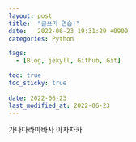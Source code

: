 ```yaml
---
layout: post
title:  "글쓰기 연습!"
date:   2022-06-23 19:31:29 +0900
categories: Python

tags:
  - [Blog, jekyll, Github, Git]

toc: true
toc_sticky: true
 
date: 2022-06-23
last_modified_at: 2022-06-23
---
```

가나다라마바사  아자차카 
